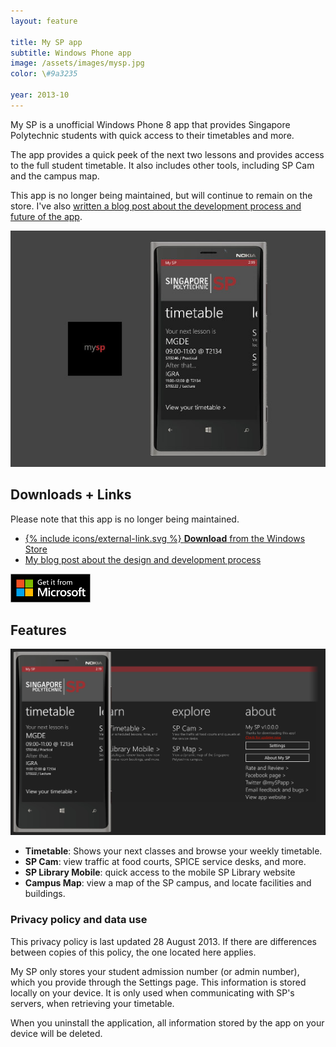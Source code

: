 ```yaml
---
layout: feature

title: My SP app
subtitle: Windows Phone app
image: /assets/images/mysp.jpg
color: \#9a3235

year: 2013-10
---
```


<p class="lead">My SP is a unofficial Windows Phone 8 app that provides Singapore Polytechnic students with quick access to their timetables and more.</p>

The app provides a quick peek of the next two lessons and provides access to the full student timetable. It also includes other tools, including SP Cam and the campus map.

This app is no longer being maintained, but will continue to remain on the store. I've also [written a blog post about the development process and future of the app](/blog/about-mysp/).

![Image of the app](/assets/images/mysp.jpg)

## Downloads + Links

<p class="lead warning">Please note that this app is no longer being maintained. </p>

* [{% include icons/external-link.svg %} **Download** from the Windows Store](http://www.windowsphone.com/s?appid=369bb9b2-081e-4b51-a92b-80a783f484bb)
* [My blog post about the design and development process](/blog/about-mysp/)

![Download from the Windows Store](/assets/images/get-it-from-microsoft.png)
 
## Features

![Main page panorama control of the My SP app](/assets/images/mysp-flow.jpg)

* **Timetable**: Shows your next classes and browse your weekly timetable.
* **SP Cam**: view traffic at food courts, SPICE service desks, and more.
* **SP Library Mobile**: quick access to the mobile SP Library website
* **Campus Map**: view a map of the SP campus, and locate facilities and buildings.

### Privacy policy and data use

This privacy policy is last updated 28 August 2013. If there are differences between copies of this policy, the one located here applies.

My SP only stores your student admission number (or admin number), which you provide through the Settings page. This information is stored locally on your device. It is only used when communicating with SP's servers, when retrieving your timetable.

When you uninstall the application, all information stored by the app on your device will be deleted.
